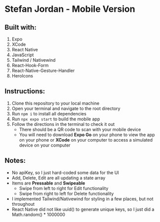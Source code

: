 # Stefan Jordan - Mobile Version

## Built with: 
1. Expo
2. XCode
3. React Native
4. JavaScript
5. Tailwind / Nativewind
6. React-Hook-Form
7. React-Native-Gesture-Handler
8. HeroIcons

## Instructions:
1. Clone this repository to your local machine
2. Open your terminal and navigate to the root directory
3. Run `npm i` to install all dependencies
4. Run `npx expo start` to build the mobile app
5. Follow the directions in the terminal to check it out
    - There should be a QR code to scan with your mobile device
    - You will need to download **Expo Go** on your phone to view the app on your phone or **XCode** on your computer to access a simulated device on your computer


## Notes:
- No apiKey, so I just hard-coded some data for the UI
- Add, Delete, Edit are all updating a state array
- Items are **Pressable** and **Swipeable**
    - Swipe from left to right for Edit functionality
    - Swipe from right to left for Delete functionality
- I implemented Tailwind/Nativewind for styling in a few places, but not throughout
- React Native did not like uuid() to generate unique keys, so I just did a Math.random() * 1000000